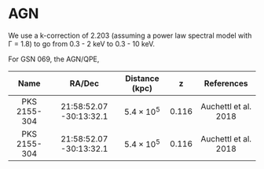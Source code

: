 # AGN

We use a k-correction of 2.203 (assuming a power law spectral model with Γ = 1.8) to go from 0.3 - 2 keV to 0.3 - 10 keV.

For GSN 069, the AGN/QPE, 

|Name | RA/Dec | Distance (kpc) | z | References|
| :---: | :---: | :---: | :---: | :---: |
| PKS 2155-304 | 21:58:52.07 -30:13:32.1 | $$ 5.4 \times 10^5$$ | 0.116 | Auchettl et al. 2018|
| PKS 2155-304 | 21:58:52.07 -30:13:32.1 | $$ 5.4 \times 10^5$$ | 0.116 | Auchettl et al. 2018|
